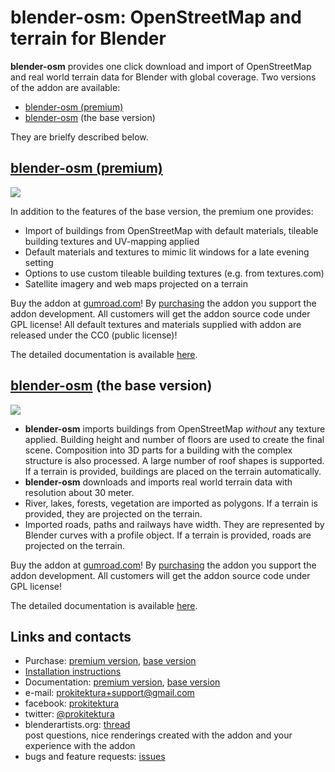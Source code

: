 # blender-osm: OpenStreetMap and terrain for Blender
**blender-osm** provides one click download and import of OpenStreetMap and real world terrain data for Blender with global coverage. Two versions of the addon are available:
* [blender-osm (premium)](https://gumroad.com/l/blosm)
* [blender-osm](https://gumroad.com/l/blender-osm) (the base version)

They are brielfy described below.

## [blender-osm (premium)](https://gumroad.com/l/blosm)
[![](https://raw.githubusercontent.com/wiki/vvoovv/blender-osm/images/blosm.png)](https://gumroad.com/l/blosm)

In addition to the features of the base version, the premium one provides:
* Import of buildings from OpenStreetMap with default materials, tileable building textures and UV-mapping applied
* Default materials and textures to mimic lit windows for a late evening setting
* Options to use custom tileable building textures (e.g. from textures.com)
* Satellite imagery and web maps projected on a terrain

Buy the addon at [gumroad.com](https://gumroad.com/l/blosm)! By [purchasing](https://gumroad.com/l/blosm) the addon you support the addon development. All customers will get the addon source code under GPL license! All default textures and materials supplied with addon are released under the CC0 (public license)!

The detailed documentation is available [here](https://github.com/vvoovv/blender-osm/wiki/Premium-Version).

## [blender-osm](https://gumroad.com/l/blender-osm) (the base version)
[![](https://raw.githubusercontent.com/wiki/vvoovv/blender-osm/images/blender-osm.png)](https://gumroad.com/l/blender-osm)

* **blender-osm** imports buildings from OpenStreetMap _without_ any texture applied. Building height and number of floors are used to create the final scene. Composition into 3D parts for a building with the complex structure is also processed. A large number of roof shapes is supported. If a terrain is provided, buildings are placed on the terrain automatically.
* **blender-osm** downloads and imports real world terrain data with resolution about 30 meter.
* River, lakes, forests, vegetation are imported as polygons. If a terrain is provided, they are projected on the terrain.
* Imported roads, paths and railways have width. They are represented by Blender curves with a profile object. If a terrain is provided, roads are projected on the terrain.

Buy the addon at [gumroad.com](https://gumroad.com/l/blender-osm)! By [purchasing](https://gumroad.com/l/blender-osm) the addon you support the addon development. All customers will get the addon source code under GPL license!

The detailed documentation is available [here](https://github.com/vvoovv/blender-osm/wiki/Documentation).


## Links and contacts
* Purchase: [premium version](https://gumroad.com/l/blosm), [base version](https://gumroad.com/l/blender-osm)
* [Installation instructions](https://github.com/vvoovv/blender-osm/wiki/Documentation#installation)
* Documentation: [premium version](https://github.com/vvoovv/blender-osm/wiki/Premium-Version), [base version](https://github.com/vvoovv/blender-osm/wiki/Documentation)
* e-mail: [prokitektura+support@gmail.com](mailto:prokitektura+support@gmail.com)
* facebook: [prokitektura](https://www.facebook.com/prokitektura)
* twitter: [@prokitektura](https://twitter.com/prokitektura)
* blenderartists.org: [thread](https://blenderartists.org/forum/showthread.php?334508-Addon-blender-osm-OpenStreetMap-and-terrain-for-Blender)
<br>post questions, nice renderings created with the addon and your experience with the addon
* bugs and feature requests: [issues](https://github.com/vvoovv/blender-osm/issues)
